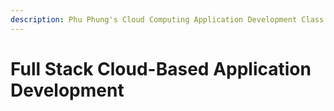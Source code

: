 ```yaml
---
description: Phu Phung's Cloud Computing Application Development Class. Summer 2021
---
```


# Full Stack Cloud-Based Application Development

